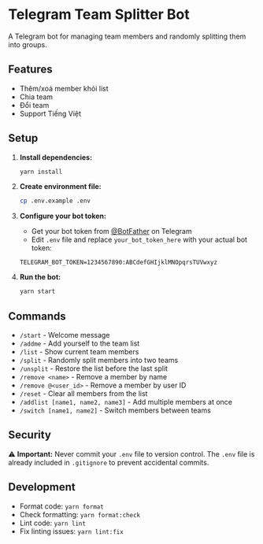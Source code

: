 # Telegram Team Splitter Bot

A Telegram bot for managing team members and randomly splitting them into groups.

## Features

- Thêm/xoá member khỏi list
- Chia team
- Đổi team
- Support Tiếng Việt

## Setup

1. **Install dependencies:**

   ```bash
   yarn install
   ```

2. **Create environment file:**

   ```bash
   cp .env.example .env
   ```

3. **Configure your bot token:**
   - Get your bot token from [@BotFather](https://t.me/botfather) on Telegram
   - Edit `.env` file and replace `your_bot_token_here` with your actual bot token:

   ```
   TELEGRAM_BOT_TOKEN=1234567890:ABCdefGHIjklMNOpqrsTUVwxyz
   ```

4. **Run the bot:**
   ```bash
   yarn start
   ```

## Commands

- `/start` - Welcome message
- `/addme` - Add yourself to the team list
- `/list` - Show current team members
- `/split` - Randomly split members into two teams
- `/unsplit` - Restore the list before the last split
- `/remove <name>` - Remove a member by name
- `/remove @<user_id>` - Remove a member by user ID
- `/reset` - Clear all members from the list
- `/addlist [name1, name2, name3]` - Add multiple members at once
- `/switch [name1, name2]` - Switch members between teams

## Security

⚠️ **Important:** Never commit your `.env` file to version control. The `.env` file is already included in `.gitignore` to prevent accidental commits.

## Development

- Format code: `yarn format`
- Check formatting: `yarn format:check`
- Lint code: `yarn lint`
- Fix linting issues: `yarn lint:fix`
